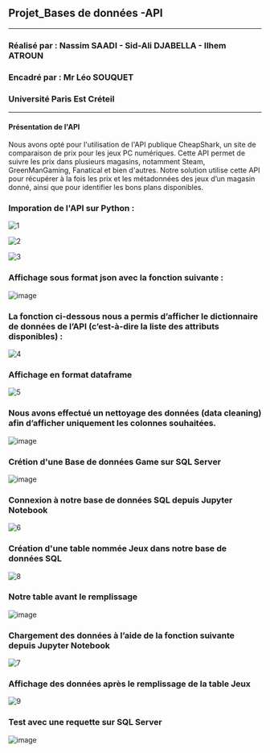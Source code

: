 ##                                                              Projet_Bases de données -API
***

### Réalisé par :     Nassim SAADI    -    Sid-Ali DJABELLA   -      Ilhem ATROUN 
### Encadré par : Mr Léo SOUQUET 
### Université Paris Est Créteil 
***

#### Présentation de l'API 
Nous avons opté pour l'utilisation de l'API publique CheapShark, un site de comparaison de prix pour les jeux PC numériques. Cette API permet de suivre les prix dans plusieurs magasins, notamment Steam, GreenManGaming, Fanatical et bien d'autres.
Notre solution utilise cette API pour récupérer à la fois les prix et les métadonnées des jeux d’un magasin donné, ainsi que pour identifier les bons plans disponibles.


### Imporation de l'API sur Python : 

![1](https://user-images.githubusercontent.com/75087781/103780027-c21af480-5034-11eb-99e2-d42a2a583845.png)


![2](https://user-images.githubusercontent.com/75087781/103780072-d2cb6a80-5034-11eb-84f2-7b80f827cd27.png)

![3](https://user-images.githubusercontent.com/75087781/103809753-4338b280-505a-11eb-8c1f-d4100def6b7b.png)

### Affichage sous format json avec la fonction suivante : 

![image](https://user-images.githubusercontent.com/75087781/103817142-65d0c880-5066-11eb-88bb-9165a2442fe3.png)

### La fonction ci-dessous nous a permis d’afficher le dictionnaire de données de l’API (c’est-à-dire la liste des attributs disponibles) : 

![4](https://user-images.githubusercontent.com/75087781/103809769-4c298400-505a-11eb-8a0b-751c33ca8a69.png)

### Affichage en format dataframe 

![5](https://user-images.githubusercontent.com/75087781/103809780-50ee3800-505a-11eb-93bf-092fcbba4897.png)

### Nous avons effectué un nettoyage des données (data cleaning) afin d’afficher uniquement les colonnes souhaitées.

![image](https://user-images.githubusercontent.com/75087781/103817639-5900a480-5067-11eb-94dd-f42d9a7884f6.png)

### Crétion d'une Base de données Game sur SQL Server 

![image](https://user-images.githubusercontent.com/75087781/103811158-c5c27180-505c-11eb-8b04-4d4d413937ee.png)

### Connexion à notre base de données SQL depuis Jupyter Notebook

![6](https://user-images.githubusercontent.com/75087781/103809792-55b2ec00-505a-11eb-86f5-b7cb7bedb73d.png)

### Création d'une table nommée Jeux dans notre base de données SQL 

![8](https://user-images.githubusercontent.com/75087781/103809822-66fbf880-505a-11eb-9104-7edc490220f3.png)

### Notre table avant le remplissage 

![image](https://user-images.githubusercontent.com/75087781/103811030-8562f380-505c-11eb-9c30-724a6f92eb72.png)

### Chargement des données à l’aide de la fonction suivante depuis Jupyter Notebook

![7](https://user-images.githubusercontent.com/75087781/103809802-59df0980-505a-11eb-88f3-a37110faec89.png)

### Affichage des données après le remplissage de la table Jeux

![9](https://user-images.githubusercontent.com/75087781/103809831-6bc0ac80-505a-11eb-9eb0-52e05b4e9592.png)

### Test avec une requette sur SQL Server 

![image](https://user-images.githubusercontent.com/75087781/103813964-34093300-5061-11eb-8362-efcbf9cacac0.png)
